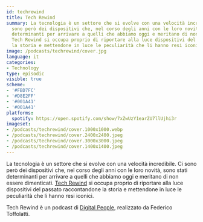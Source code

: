 ```yaml
---
id: techrewind
title: Tech Rewind
summary: La tecnologia è un settore che si evolve con una velocità incredibile. Ci
  sono però dei dispositivi che, nel corso degli anni con le loro novità, sono stati
  determinanti per arrivare a quelli che abbiamo oggi e meritano di non essere dimenticati.
  Tech Rewind si occupa proprio di riportare alla luce dispositivi del passato raccontandone
  la storia e mettendone in luce le peculiarità che li hanno resi iconici.
image: /podcasts/techrewind/cover.jpg
language: it
categories:
- Technology
type: episodic
visible: true
scheme:
- '#FBD7FC'
- '#D8E2FF'
- '#001A41'
- '#001A41'
platforms:
  spotify: https://open.spotify.com/show/7xZwUzY1earZU7llUjhi3r
imageset:
- /podcasts/techrewind/cover.1000x1000.webp
- /podcasts/techrewind/cover.2400x2400.jpeg
- /podcasts/techrewind/cover.3000x3000.jpeg
- /podcasts/techrewind/cover.1400x1400.jpeg
---
```


La tecnologia è un settore che si evolve con una velocità incredibile. Ci sono però dei dispositivi che, nel corso degli anni con le loro novità, sono stati determinanti per arrivare a quelli che abbiamo oggi e meritano di non essere dimenticati. [Tech Rewind](https://w3id.org/digitalpeople/podcasts/techrewind) si occupa proprio di riportare alla luce dispositivi del passato raccontandone la storia e mettendone in luce le peculiarità che li hanno resi iconici.

Tech Rewind è un podcast di [Digital People](https://w3id.org/digitalpeople), realizzato da Federico Toffolatti.